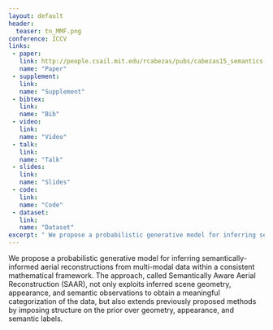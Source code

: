 ```yaml
---
layout: default
header:
  teaser: tn_MMF.png
conference: ICCV
links: 
 - paper: 
   link: http://people.csail.mit.edu/rcabezas/pubs/cabezas15_semantics.pdf
   name: "Paper"
 - supplement: 
   link: 
   name: "Supplement"
 - bibtex: 
   link: 
   name: "Bib"
 - video: 
   link: 
   name: "Video"
 - talk: 
   link: 
   name: "Talk"
 - slides: 
   link: 
   name: "Slides"
 - code: 
   link: 
   name: "Code"
 - dataset: 
   link: 
   name: "Dataset"
excerpt: " We propose a probabilistic generative model for inferring semantically-informed aerial reconstructions from multi-modal data within a consistent mathematical framework. The approach, called Semantically Aware Aerial Reconstruction (SAAR), not only exploits inferred scene geometry, appearance, and semantic observations to obtain a meaningful categorization of the data, but also extends previously proposed methods by imposing structure on the prior over geometry, appearance, and semantic labels."
---
```

We propose a probabilistic generative model for inferring semantically-informed
aerial reconstructions from multi-modal data within a consistent mathematical
framework. The approach, called Semantically Aware Aerial Reconstruction
(SAAR), not only exploits inferred scene geometry, appearance, and semantic
observations to obtain a meaningful categorization of the data, but also
extends previously proposed methods by imposing structure on the prior over
geometry, appearance, and semantic labels.
